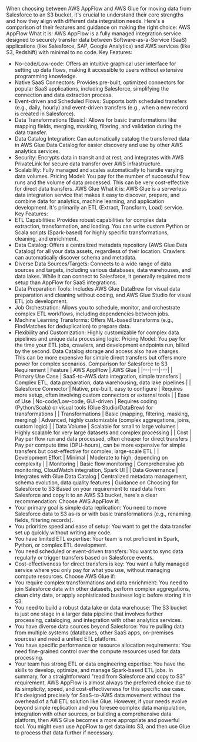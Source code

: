 When choosing between AWS AppFlow and AWS Glue for moving data from Salesforce to an S3 bucket, it's crucial to understand their core strengths and how they align with different data integration needs.
Here's a comparison of their features and guidance on making the right choice:
AWS AppFlow
What it is: AWS AppFlow is a fully managed integration service designed to securely transfer data between Software-as-a-Service (SaaS) applications (like Salesforce, SAP, Google Analytics) and AWS services (like S3, Redshift) with minimal to no code.
Key Features:
 * No-code/Low-code: Offers an intuitive graphical user interface for setting up data flows, making it accessible to users without extensive programming knowledge.
 * Native SaaS Connectors: Provides pre-built, optimized connectors for popular SaaS applications, including Salesforce, simplifying the connection and data extraction process.
 * Event-driven and Scheduled Flows: Supports both scheduled transfers (e.g., daily, hourly) and event-driven transfers (e.g., when a new record is created in Salesforce).
 * Data Transformations (Basic): Allows for basic transformations like mapping fields, merging, masking, filtering, and validation during the data transfer.
 * Data Catalog Integration: Can automatically catalog the transferred data in AWS Glue Data Catalog for easier discovery and use by other AWS analytics services.
 * Security: Encrypts data in transit and at rest, and integrates with AWS PrivateLink for secure data transfer over AWS infrastructure.
 * Scalability: Fully managed and scales automatically to handle varying data volumes.
Pricing Model: You pay for the number of successful flow runs and the volume of data processed. This can be very cost-effective for direct data transfers.
AWS Glue
What it is: AWS Glue is a serverless data integration service that makes it easy to discover, prepare, and combine data for analytics, machine learning, and application development. It's primarily an ETL (Extract, Transform, Load) service.
Key Features:
 * ETL Capabilities: Provides robust capabilities for complex data extraction, transformation, and loading. You can write custom Python or Scala scripts (Spark-based) for highly specific transformations, cleaning, and enrichment.
 * Data Catalog: Offers a centralized metadata repository (AWS Glue Data Catalog) for all your data assets, regardless of their location. Crawlers can automatically discover schema and metadata.
 * Diverse Data Sources/Targets: Connects to a wide range of data sources and targets, including various databases, data warehouses, and data lakes. While it can connect to Salesforce, it generally requires more setup than AppFlow for SaaS integrations.
 * Data Preparation Tools: Includes AWS Glue DataBrew for visual data preparation and cleaning without coding, and AWS Glue Studio for visual ETL job development.
 * Job Orchestration: Allows you to schedule, monitor, and orchestrate complex ETL workflows, including dependencies between jobs.
 * Machine Learning Transforms: Offers ML-based transforms (e.g., FindMatches for deduplication) to prepare data.
 * Flexibility and Customization: Highly customizable for complex data pipelines and unique data processing logic.
Pricing Model: You pay for the time your ETL jobs, crawlers, and development endpoints run, billed by the second. Data Catalog storage and access also have charges. This can be more expensive for simple direct transfers but offers more power for complex scenarios.
Comparison for Salesforce to S3 Requirement
| Feature | AWS AppFlow | AWS Glue |
|---|---|---|
| Primary Use Case | SaaS-to-AWS data integration, simple transfers | Complex ETL, data preparation, data warehousing, data lake pipelines |
| Salesforce Connector | Native, pre-built, easy to configure | Requires more setup, often involving custom connectors or external tools |
| Ease of Use | No-code/Low-code, GUI-driven | Requires coding (Python/Scala) or visual tools (Glue Studio/DataBrew) for transformations |
| Transformations | Basic (mapping, filtering, masking, merging) | Advanced, highly customizable (complex aggregations, joins, custom logic) |
| Data Volume | Scalable for small to large volumes | Highly scalable for very large datasets and complex processing |
| Cost | Pay per flow run and data processed, often cheaper for direct transfers | Pay per compute time (DPU-hours), can be more expensive for simple transfers but cost-effective for complex, large-scale ETL |
| Development Effort | Minimal | Moderate to high, depending on complexity |
| Monitoring | Basic flow monitoring | Comprehensive job monitoring, CloudWatch integration, Spark UI |
| Data Governance | Integrates with Glue Data Catalog | Centralized metadata management, schema evolution, data quality features |
Guidance on Choosing for Salesforce to S3
Based on your requirement to read data from Salesforce and copy it to an AWS S3 bucket, here's a clear recommendation:
Choose AWS AppFlow if:
 * Your primary goal is simple data replication: You need to move Salesforce data to S3 as-is or with basic transformations (e.g., renaming fields, filtering records).
 * You prioritize speed and ease of setup: You want to get the data transfer set up quickly without writing any code.
 * You have limited ETL expertise: Your team is not proficient in Spark, Python, or complex ETL development.
 * You need scheduled or event-driven transfers: You want to sync data regularly or trigger transfers based on Salesforce events.
 * Cost-effectiveness for direct transfers is key: You want a fully managed service where you only pay for what you use, without managing compute resources.
Choose AWS Glue if:
 * You require complex transformations and data enrichment: You need to join Salesforce data with other datasets, perform complex aggregations, clean dirty data, or apply sophisticated business logic before storing it in S3.
 * You need to build a robust data lake or data warehouse: The S3 bucket is just one stage in a larger data pipeline that involves further processing, cataloging, and integration with other analytics services.
 * You have diverse data sources beyond Salesforce: You're pulling data from multiple systems (databases, other SaaS apps, on-premises sources) and need a unified ETL platform.
 * You have specific performance or resource allocation requirements: You need fine-grained control over the compute resources used for data processing.
 * Your team has strong ETL or data engineering expertise: You have the skills to develop, optimize, and manage Spark-based ETL jobs.
In summary, for a straightforward "read from Salesforce and copy to S3" requirement, AWS AppFlow is almost always the preferred choice due to its simplicity, speed, and cost-effectiveness for this specific use case. It's designed precisely for SaaS-to-AWS data movement without the overhead of a full ETL solution like Glue.
However, if your needs evolve beyond simple replication and you foresee complex data manipulation, integration with other sources, or building a comprehensive data platform, then AWS Glue becomes a more appropriate and powerful tool. You might even use AppFlow to get data into S3, and then use Glue to process that data further if necessary.
